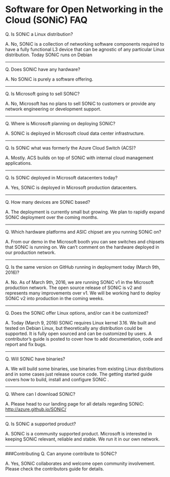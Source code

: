 # Software for Open Networking in the Cloud (SONiC) FAQ

Q. Is SONiC a Linux distribution?

A. No, SONiC is a collection of networking software components required to have a fully functional L3 device that can be agnostic of any particular Linux distribution. Today SONiC runs on Debian 

----------

Q. Does SONiC have any hardware?

A. No SONiC is purely a software offering.

----------

Q. Is Microsoft going to sell SONiC?

A. No, Microsoft has no plans to sell SONiC to customers or provide any network engineering or development support.

----------

Q. Where is Microsoft planning on deploying SONiC?

A. SONiC is deployed in Microsoft cloud data center infrastructure.  

----------

Q. Is SONiC what was formerly the Azure Cloud Switch (ACS)?

A. Mostly.   ACS builds on top of SONiC with internal cloud management applications. 

----------

Q. Is SONiC deployed in Microsoft datacenters today?

A. Yes, SONiC is deployed in Microsoft production datacenters.

----------

Q. How many devices are SONiC based?

A. The deployment is currently small but growing.  We plan to rapidly expand SONiC deployment over the coming months. 

----------

Q. Which hardware platforms and ASIC chipset are you running SONiC on?

A. From our demo in the Microsoft booth you can see switches and chipsets that SONiC is running on.   We can’t comment on the hardware deployed in our production network.  

----------

Q.  Is the same version on GitHub running in deployment today (March 9th, 2016)?

A. No.  As of March 9th, 2016, we are running SONiC v1 in the Microsoft production network.  The open source release of SONiC is v2 and represents many improvements over v1.    We will be working hard to deploy SONiC v2 into production in the coming weeks.

----------

Q. Does the SONiC offer Linux options, and/or can it be customized?

A. Today (March 9, 2016) SONiC requires Linux kernel 3.16.  We built and tested on Debian Linux, but theoretically any distribution could be supported.  It is fully open sourced and can be customized by users.  A contributor’s guide is posted to cover how to add documentation, code and report and fix bugs. 

----------

Q. Will SONiC have binaries?

A. We will build some binaries, use binaries from existing Linux distributions and in some cases just release source code.  The getting started guide covers how to build, install and configure SONiC . 

----------

Q. Where can I download SONiC?

A.  Please head to our landing page for all details regarding SONiC: http://azure.github.io/SONiC/

----------

Q. Is SONiC a supported product?

A. SONiC is a community supported product.  Microsoft is interested in keeping SONiC relevant, reliable and stable.  We run it in our own network.
 
----------
###Contributing
Q. Can anyone contribute to SONiC?

A. Yes, SONiC collaborates and welcome open community involvement. Please check the contributors guide for details. 
